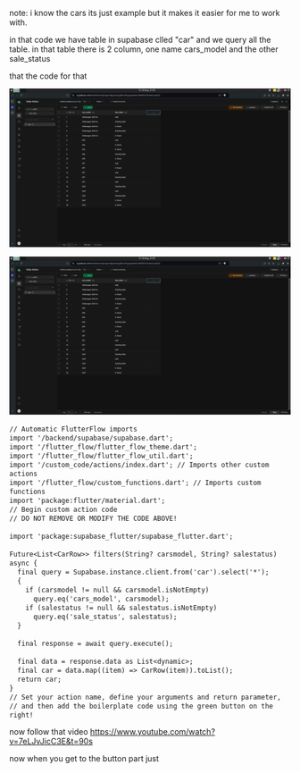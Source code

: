 note: i know the cars its just example but it makes it easier for me to work with.

in that code we have table in supabase clled "car" and we query all the table.
in that table there is 2 column, one name cars_model and the other sale_status

that the code for that

![the supabase table](https://github.com/TheThingILearn/helper/blob/main/Screenshot_2024-08-30_21-55-37.png)

![the code it self table](https://github.com/TheThingILearn/helper/blob/main/Screenshot_2024-08-30_21-55-37.png)


```
// Automatic FlutterFlow imports
import '/backend/supabase/supabase.dart';
import '/flutter_flow/flutter_flow_theme.dart';
import '/flutter_flow/flutter_flow_util.dart';
import '/custom_code/actions/index.dart'; // Imports other custom actions
import '/flutter_flow/custom_functions.dart'; // Imports custom functions
import 'package:flutter/material.dart';
// Begin custom action code
// DO NOT REMOVE OR MODIFY THE CODE ABOVE!

import 'package:supabase_flutter/supabase_flutter.dart';

Future<List<CarRow>> filters(String? carsmodel, String? salestatus) async {
  final query = Supabase.instance.client.from('car').select('*');
  {
    if (carsmodel != null && carsmodel.isNotEmpty)
      query.eq('cars_model', carsmodel);
    if (salestatus != null && salestatus.isNotEmpty)
      query.eq('sale_status', salestatus);
  }

  final response = await query.execute();

  final data = response.data as List<dynamic>;
  final car = data.map((item) => CarRow(item)).toList();
  return car;
}
// Set your action name, define your arguments and return parameter,
// and then add the boilerplate code using the green button on the right!
```



now follow that video https://www.youtube.com/watch?v=7eLJvJicC3E&t=90s

now when you get to the button part just 
